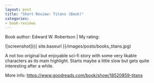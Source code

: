 ```yaml
---
layout: post
title: "Short Review: Titans (Book)"
categories:
- book-reviews
---
```


<p>Book author: Edward W. Robertson | My rating:&nbsp;&nbsp;<i class="fa fa-star"></i><i class="fa fa-star"></i><i class="fa fa-star"></i><i class="fa fa-star-o"></i><i class="fa fa-star-o"></i>
</p>
<!-- fa-star fa-star-o  fa-star-half-empty -->

![screenshot]({{ site.baseurl }}/images/posts/books_titans.jpg)


<p>A not too original but enjoyable sci-fi story with some very likable characters as its main highlight. Starts maybe a little slow but gets quite interesting after a while.</p>

<p>More info: <a href="https://www.goodreads.com/book/show/18520859-titans">https://www.goodreads.com/book/show/18520859-titans</a><p>




